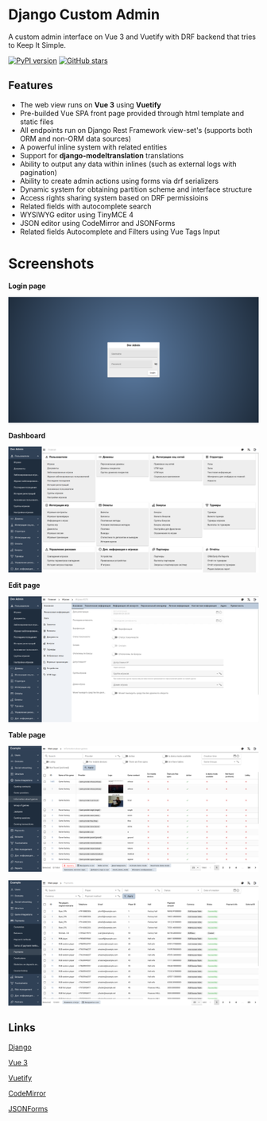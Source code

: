 # Django Custom Admin

A custom admin interface on Vue 3 and Vuetify with DRF backend that tries to Keep It Simple.

[![PyPI version](https://badge.fury.io/py/django-customvueadmin.svg)](https://badge.fury.io/py/django-customvueadmin)
[![GitHub stars](https://img.shields.io/github/stars/Innova-Group-LLC/custom_admin)](https://github.com/Innova-Group-LLC/custom_admin)

## Features

- The web view runs on **Vue 3** using **Vuetify**
- Pre-builded Vue SPA front page provided through html template and static files
- All endpoints run on Django Rest Framework view-set's (supports both ORM and non-ORM data sources)
- A powerful inline system with related entities
- Support for **django-modeltranslation** translations
- Ability to output any data within inlines (such as external logs with pagination)
- Ability to create admin actions using forms via drf serializers
- Dynamic system for obtaining partition scheme and interface structure
- Access rights sharing system based on DRF permissioins
- Related fields with autocomplete search
- WYSIWYG editor using TinyMCE 4
- JSON editor using CodeMirror and JSONForms
- Related fields Autocomplete and Filters using Vue Tags Input

# Screenshots

**Login page**

![login](images/login.png)

**Dashboard**

![main-page](images/main-page.png)

**Edit page**

![edit-page](images/edit-page.png)

**Table page**

![table-page](images/table-page.png)

![table-page](images/table-page2.png)

## Links
[Django](https://www.djangoproject.com/)

[Vue 3](https://vuejs.org/)

[Vuetify](https://vuetifyjs.com/)

[CodeMirror](https://codemirror.net/)

[JSONForms](https://jsonforms.io/)
